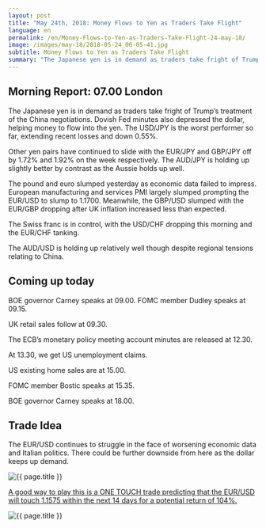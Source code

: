 ```yaml
---
layout: post
title: "May 24th, 2018: Money Flows to Yen as Traders Take Flight"
language: en
permalink: /en/Money-Flows-to-Yen-as-Traders-Take-Flight-24-may-18/
image: /images/may-18/2018-05-24_06-05-41.jpg
subtitle: Money Flows to Yen as Traders Take Flight
summary: "The Japanese yen is in demand as traders take fright of Trump’s treatment of the China negotiations. Dovish Fed minutes also depressed the dollar, helping money to flow into the yen. The USD/JPY is the worst performer so far, extending recent losses and down 0.55%"
---
```

## Morning Report: 07.00 London

The Japanese yen is in demand as traders take fright of Trump’s treatment of the China negotiations. Dovish Fed minutes also depressed the dollar, helping money to flow into the yen. The USD/JPY is the worst performer so far, extending recent losses and down 0.55%. 

Other yen pairs have continued to slide with the EUR/JPY and GBP/JPY off by 1.72% and 1.92% on the week respectively. The AUD/JPY is holding up slightly better by contrast as the Aussie holds up well. 

The pound and euro slumped yesterday as economic data failed to impress. European manufacturing and services PMI largely slumped prompting the EUR/USD to slump to 1.1700. Meanwhile, the GBP/USD slumped with the EUR/GBP dropping after UK inflation increased less than expected.

The Swiss franc is in control, with the USD/CHF dropping this morning and the EUR/CHF tanking. 

The AUD/USD is holding up relatively well though despite regional tensions relating to China. 

## Coming up today

BOE governor Carney speaks at 09.00. FOMC member Dudley speaks at 09.15. 

UK retail sales follow at 09.30. 

The ECB’s monetary policy meeting account minutes are released at 12.30. 

At 13.30, we get US unemployment claims. 

US existing home sales are at 15.00. 

FOMC member Bostic speaks at 15.35. 

BOE governor Carney speaks at 18.00. 

## Trade Idea

The EUR/USD continues to struggle in the face of worsening economic data and Italian politics. There could be further downside from here as the dollar keeps up demand.

<img class="post-image" src="{{ site.url }}/images/may-18/2018-05-24_06-05-41.jpg" alt="{{ page.title }}" title="{{ page.title }}">

<a href="%LINK%%?currency=GBP&market=forex&underlying=frxEURUSD&formname=touchnotouch&duration_amount=14&duration_units=d&expiry_type=duration&amount=10&amount_type=payout&barrier=1.1575" target="_blank" rel="noopener noreferrer nofollow">A good way to play this is a ONE TOUCH trade predicting that the EUR/USD will touch 1.1575 within the next 14 days for a potential return of 104%.</a>

<img class="post-image" src="{{ site.url }}/images/may-18/2018-05-24_06-10-48.jpg" alt="{{ page.title }}" title="{{ page.title }}">
